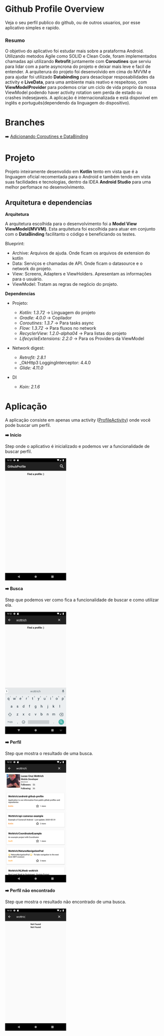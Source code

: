 # Github Profile Overview
Veja o seu perfil publico do github, ou de outros usuarios, por esse aplicativo simples e rapido.

### Resumo
O objetivo do aplicativo foi estudar mais sobre a prataforma Android. Utilizando metodos Agile como SOLID e Clean Code, foram implementados chamadas api utilizando **Retrofit** juntamente com **Coroutines** que serviu para lidar com a parte asyncrona do projeto e deixar mais leve e facil de entender. A arquiterura do projeto foi desenvolvido em cima do MVVM e para ajudar foi utilizado **Databinding** para desaclopar resposabilidades da activity e **LiveData**, para uma ambiente mais reativo e respeitoso, com **ViewModelProvider** para podemos criar um ciclo de vida proprio da nossa ViewModel podendo haver activity rotation sem perda de estado ou crashes indesejaveis. A aplicação é internacionalizada e está disponivel em inglês e português(dependendo da linguagem do dispositivo).

# Branches
➡️ [Adicionando Coroutines e DataBinding](https://github.com/Wottrich/android-github-profile/tree/feature/workshop#adicionando-coroutines-e-databinding)

# Projeto
Projeto inteiramente desenvolido em **Kotlin** tento em vista que é a linguagem oficial recomentada para o Android e também tendo em vista suas facilidades e tecnologias, dentro da IDEA **Android Studio** para uma melhor perfomace no desenvolvimento.

## Arquitetura e dependencias
**Arquitetura**

A arquitetura escolhida para o desenvolvimento foi a **Model View ViewModel(MVVM)**. Esta arquitetura foi escolhida para atuar em conjunto com o **DataBinding** facilitanto o código e beneficiando os testes.

Blueprint:
- Archive: Arquivos de ajuda. Onde ficam os arquivos de extension do kotlin
- Data: Serviços e chamadas de API. Onde ficam o datasource e o network do projeto.
- View: Screens, Adapters e ViewHolders. Apresentam as informações para o usuário.
- ViewModel: Tratam as regras de negócio do projeto.

**Dependencias**
- Projeto:
  - _Kotlin: 1.3.72_ -> Linguagem do projeto
  - _Gradle: 4.0.0_ -> Copilador
  - _Coroutines: 1.3.7_ -> Para tasks async
  - _Flow: 1.3.72_ -> Para fluxos no network
  - _RecyclerView: 1.2.0-alpha04_ -> Para listas do projeto
  - _LifecycleExtensions: 2.2.0_ -> Para os Providers da ViewModel
  
- Network digest:
  - _Retrofit: 2.8.1_
  - _OkHttp3 LoggingInterceptor: 4.4.0
  - _Glide: 4.11.0_

- DI
  - _Koin: 2.1.6_

# Aplicação
A aplicação consiste em apenas uma activity ([ProfileActivity](https://github.com/Wottrich/android-github-profile/blob/master/app/src/main/java/wottrich/github/io/githubprofile/view/ProfileActivity.kt)) onde você pode buscar um perfil.

**➡️ Inicio**

Step onde o aplicativo é inicializado e podemos ver a funcionalidade de buscar perfil.

<img src="https://github.com/Wottrich/android-github-profile/blob/master/information/initial_screen.png" alt="" data-canonical-src="https://github.com/Wottrich/android-github-profile/blob/master/information/initial_screen.png" height="400" />

**➡️ Busca**

Step que podemos ver como fica a funcionalidade de buscar e como utilizar ela.

<img src="https://github.com/Wottrich/android-github-profile/blob/master/information/search_before_result.png" alt="" data-canonical-src="https://github.com/Wottrich/android-github-profile/blob/master/information/search_before_result.png" height="400" />

**➡️ Perfil**

Step que mostra o resultado de uma busca.

<img src="https://github.com/Wottrich/android-github-profile/blob/master/information/search_after_result.png" alt="" data-canonical-src="https://github.com/Wottrich/android-github-profile/blob/master/information/search_after_result.png" height="400" />

**➡️ Perfil não encontrado**

Step que mostra o resultado não encontrado de uma busca.

<img src="https://github.com/Wottrich/android-github-profile/blob/master/information/profile_not_found.png" alt="" data-canonical-src="https://github.com/Wottrich/android-github-profile/blob/master/information/profile_not_found.png" height="400" />

